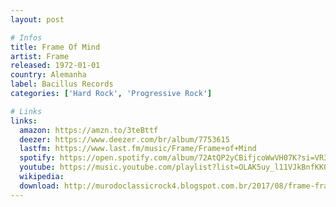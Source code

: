 ```yaml
---
layout: post

# Infos
title: Frame Of Mind
artist: Frame
released: 1972-01-01
country: Alemanha
label: Bacillus Records
categories: ['Hard Rock', 'Progressive Rock']

# Links
links:
  amazon: https://amzn.to/3teBttf
  deezer: https://www.deezer.com/br/album/7753615
  lastfm: https://www.last.fm/music/Frame/Frame+of+Mind
  spotify: https://open.spotify.com/album/72AtQP2yCBifjcoWwVH07K?si=VR3oSqzySlmXcIOlVb9EvQ
  youtube: https://music.youtube.com/playlist?list=OLAK5uy_l11VJkBnfKKQdK1AAKbn6_Z3E8Nvd0V94
  wikipedia:
  download: http://murodoclassicrock4.blogspot.com.br/2017/08/frame-frame-of-mind-1972.html
---
```

